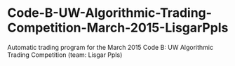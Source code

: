 # Code-B-UW-Algorithmic-Trading-Competition-March-2015-LisgarPpls
Automatic trading program for the March 2015 Code B: UW Algorithmic Trading Competition (team: Lisgar Ppls)
